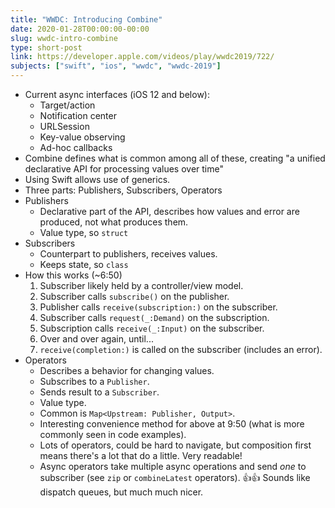```yaml
---
title: "WWDC: Introducing Combine"
date: 2020-01-28T00:00:00-00:00
slug: wwdc-intro-combine
type: short-post
link: https://developer.apple.com/videos/play/wwdc2019/722/
subjects: ["swift", "ios", "wwdc", "wwdc-2019"]
---
```


* Current async interfaces (iOS 12 and below):
    * Target/action
    * Notification center
    * URLSession
    * Key-value observing
    * Ad-hoc callbacks
* Combine defines what is common among all of these, creating "a unified declarative API for processing values over time"
* Using Swift allows use of generics.
* Three parts: Publishers, Subscribers, Operators
* Publishers
    * Declarative part of the API, describes how values and error are produced, not what produces them.
    * Value type, so `struct`
* Subscribers
    * Counterpart to publishers, receives values.
    * Keeps state, so `class`
* How this works (~6:50)
    1. Subscriber likely held by a controller/view model.
    2. Subscriber calls `subscribe()` on the publisher.
    3. Publisher calls `receive(subscription:)` on the subscriber.
    4. Subscriber calls `request(_:Demand)` on the subscription.
    5. Subscription calls `receive(_:Input)` on the subscriber.
    6. Over and over again, until...
    7. `receive(completion:)` is called on the subscriber (includes an error).
* Operators
    * Describes a behavior for changing values.
    * Subscribes to a `Publisher`.
    * Sends result to a `Subscriber`.
    * Value type.
    * Common is `Map<Upstream: Publisher, Output>`.
    * Interesting convenience method for above at 9:50 (what is more commonly seen in code examples).
    * Lots of operators, could be hard to navigate, but composition first means there's a lot that do a little. Very readable!
    * Async operators take multiple async operations and send _one_ to subscriber (see `zip` or `combineLatest` operators). 👍👍 Sounds like dispatch queues, but much much nicer.
